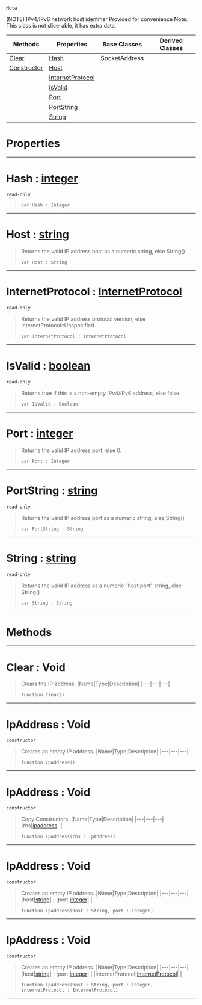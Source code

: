  `Meta`

(NOTE) IPv4/IPv6 network host identifier Provided for convenience Note: This class is not slice-able, it has extra data.

|Methods|Properties|Base Classes|Derived Classes|
|---|---|---|---|
|[ Clear](https://github.com/zeroengineteam/ZeroDocs/code_reference/class_reference/ipaddress.markdown#clear-void)|[ Hash](https://github.com/zeroengineteam/ZeroDocs/code_reference/class_reference/ipaddress.markdown#hash-zero-engine-documen)|SocketAddress| |
|[ Constructor](https://github.com/zeroengineteam/ZeroDocs/code_reference/class_reference/ipaddress.markdown#ipaddress-void)|[ Host](https://github.com/zeroengineteam/ZeroDocs/code_reference/class_reference/ipaddress.markdown#host-zero-engine-documen)| | |
| |[ InternetProtocol](https://github.com/zeroengineteam/ZeroDocs/code_reference/class_reference/ipaddress.markdown#internetprotocol-zero-en)| | |
| |[ IsValid](https://github.com/zeroengineteam/ZeroDocs/code_reference/class_reference/ipaddress.markdown#isvalid-zero-engine-docu)| | |
| |[ Port](https://github.com/zeroengineteam/ZeroDocs/code_reference/class_reference/ipaddress.markdown#port-zero-engine-documen)| | |
| |[ PortString](https://github.com/zeroengineteam/ZeroDocs/code_reference/class_reference/ipaddress.markdown#portstring-zero-engine-d)| | |
| |[ String](https://github.com/zeroengineteam/ZeroDocs/code_reference/class_reference/ipaddress.markdown#string-zero-engine-docum)| | |


 #  Properties


---  
 #  Hash : [integer](https://github.com/zeroengineteam/ZeroDocs/code_reference/zilch_base_types/integer.markdown)

 `read-only`

> 
> ``` lang=cpp, name=Zilch
> var Hash : Integer


---  
 #  Host : [string](https://github.com/zeroengineteam/ZeroDocs/code_reference/zilch_base_types/string.markdown)

> Returns the valid IP address host as a numeric string, else String()
> ``` lang=cpp, name=Zilch
> var Host : String


---  
 #  InternetProtocol : [InternetProtocol](https://github.com/zeroengineteam/ZeroDocs/code_reference/enum_reference.markdown#internetprotocol)

 `read-only`

> Returns the valid IP address protocol version, else InternetProtocol::Unspecified.
> ``` lang=cpp, name=Zilch
> var InternetProtocol : InternetProtocol


---  
 #  IsValid : [boolean](https://github.com/zeroengineteam/ZeroDocs/code_reference/zilch_base_types/boolean.markdown)

 `read-only`

> Returns true if this is a non-empty IPv4/IPv6 address, else false.
> ``` lang=cpp, name=Zilch
> var IsValid : Boolean


---  
 #  Port : [integer](https://github.com/zeroengineteam/ZeroDocs/code_reference/zilch_base_types/integer.markdown)

> Returns the valid IP address port, else 0.
> ``` lang=cpp, name=Zilch
> var Port : Integer


---  
 #  PortString : [string](https://github.com/zeroengineteam/ZeroDocs/code_reference/zilch_base_types/string.markdown)

 `read-only`

> Returns the valid IP address port as a numeric string, else String()
> ``` lang=cpp, name=Zilch
> var PortString : String


---  
 #  String : [string](https://github.com/zeroengineteam/ZeroDocs/code_reference/zilch_base_types/string.markdown)

 `read-only`

> Returns the valid IP address as a numeric "host:port" string, else String()
> ``` lang=cpp, name=Zilch
> var String : String


---  
 #  Methods


---  
 #  Clear : Void

> Clears the IP address.
> |Name|Type|Description|
> |---|---|---|
> ``` lang=cpp, name=Zilch
> function Clear()
> ``` 


---  
 #  IpAddress : Void

 `constructor`

> Creates an empty IP address.
> |Name|Type|Description|
> |---|---|---|
> ``` lang=cpp, name=Zilch
> function IpAddress()
> ``` 


---  
 #  IpAddress : Void

 `constructor`

> Copy Constructors.
> |Name|Type|Description|
> |---|---|---|
> |rhs|[ipaddress](https://github.com/zeroengineteam/ZeroDocs/code_reference/class_reference/ipaddress.markdown)| |
> ``` lang=cpp, name=Zilch
> function IpAddress(rhs : IpAddress)
> ``` 


---  
 #  IpAddress : Void

 `constructor`

> Creates an empty IP address.
> |Name|Type|Description|
> |---|---|---|
> |host|[string](https://github.com/zeroengineteam/ZeroDocs/code_reference/zilch_base_types/string.markdown)| |
> |port|[integer](https://github.com/zeroengineteam/ZeroDocs/code_reference/zilch_base_types/integer.markdown)| |
> ``` lang=cpp, name=Zilch
> function IpAddress(host : String, port : Integer)
> ``` 


---  
 #  IpAddress : Void

 `constructor`

> Creates an empty IP address.
> |Name|Type|Description|
> |---|---|---|
> |host|[string](https://github.com/zeroengineteam/ZeroDocs/code_reference/zilch_base_types/string.markdown)| |
> |port|[integer](https://github.com/zeroengineteam/ZeroDocs/code_reference/zilch_base_types/integer.markdown)| |
> |internetProtocol|[InternetProtocol](https://github.com/zeroengineteam/ZeroDocs/code_reference/enum_reference.markdown#internetprotocol)| |
> ``` lang=cpp, name=Zilch
> function IpAddress(host : String, port : Integer, internetProtocol : InternetProtocol)
> ``` 


---  
 

 